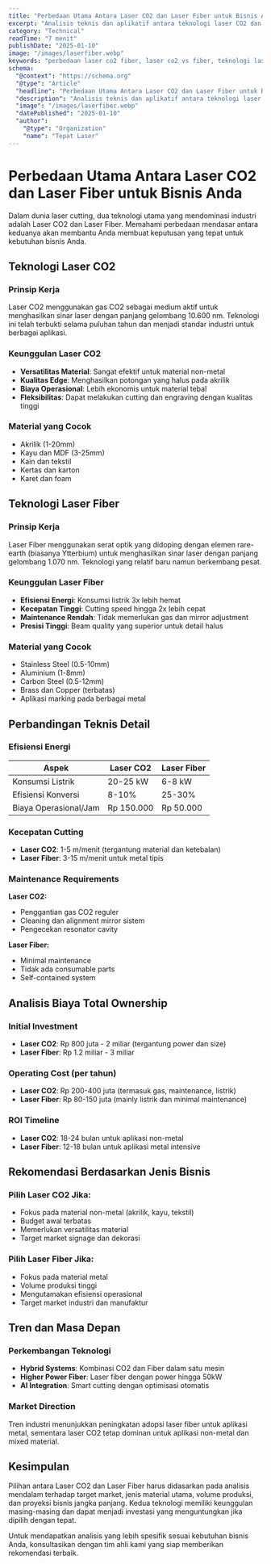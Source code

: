 ```yaml
---
title: "Perbedaan Utama Antara Laser CO2 dan Laser Fiber untuk Bisnis Anda"
excerpt: "Analisis teknis dan aplikatif antara teknologi laser CO2 dan Fiber untuk kebutuhan bisnis Anda"
category: "Technical"
readTime: "7 menit"
publishDate: "2025-01-10"
image: "/images/laserfiber.webp"
keywords: "perbedaan laser co2 fiber, laser co2 vs fiber, teknologi laser cutting"
schema:
  "@context": "https://schema.org"
  "@type": "Article"
  "headline": "Perbedaan Utama Antara Laser CO2 dan Laser Fiber untuk Bisnis Anda"
  "description": "Analisis teknis dan aplikatif antara teknologi laser CO2 dan Fiber untuk kebutuhan bisnis Anda"
  "image": "/images/laserfiber.webp"
  "datePublished": "2025-01-10"
  "author":
    "@type": "Organization"
    "name": "Tepat Laser"
---
```


# Perbedaan Utama Antara Laser CO2 dan Laser Fiber untuk Bisnis Anda

Dalam dunia laser cutting, dua teknologi utama yang mendominasi industri adalah Laser CO2 dan Laser Fiber. Memahami perbedaan mendasar antara keduanya akan membantu Anda membuat keputusan yang tepat untuk kebutuhan bisnis Anda.

## Teknologi Laser CO2

### Prinsip Kerja
Laser CO2 menggunakan gas CO2 sebagai medium aktif untuk menghasilkan sinar laser dengan panjang gelombang 10.600 nm. Teknologi ini telah terbukti selama puluhan tahun dan menjadi standar industri untuk berbagai aplikasi.

### Keunggulan Laser CO2
- **Versatilitas Material**: Sangat efektif untuk material non-metal
- **Kualitas Edge**: Menghasilkan potongan yang halus pada akrilik
- **Biaya Operasional**: Lebih ekonomis untuk material tebal
- **Fleksibilitas**: Dapat melakukan cutting dan engraving dengan kualitas tinggi

### Material yang Cocok
- Akrilik (1-20mm)
- Kayu dan MDF (3-25mm)
- Kain dan tekstil
- Kertas dan karton
- Karet dan foam

## Teknologi Laser Fiber

### Prinsip Kerja
Laser Fiber menggunakan serat optik yang didoping dengan elemen rare-earth (biasanya Ytterbium) untuk menghasilkan sinar laser dengan panjang gelombang 1.070 nm. Teknologi yang relatif baru namun berkembang pesat.

### Keunggulan Laser Fiber
- **Efisiensi Energi**: Konsumsi listrik 3x lebih hemat
- **Kecepatan Tinggi**: Cutting speed hingga 2x lebih cepat
- **Maintenance Rendah**: Tidak memerlukan gas dan mirror adjustment
- **Presisi Tinggi**: Beam quality yang superior untuk detail halus

### Material yang Cocok
- Stainless Steel (0.5-10mm)
- Aluminium (1-8mm)
- Carbon Steel (0.5-12mm)
- Brass dan Copper (terbatas)
- Aplikasi marking pada berbagai metal

## Perbandingan Teknis Detail

### Efisiensi Energi
| Aspek | Laser CO2 | Laser Fiber |
|-------|-----------|-------------|
| Konsumsi Listrik | 20-25 kW | 6-8 kW |
| Efisiensi Konversi | 8-10% | 25-30% |
| Biaya Operasional/Jam | Rp 150.000 | Rp 50.000 |

### Kecepatan Cutting
- **Laser CO2**: 1-5 m/menit (tergantung material dan ketebalan)
- **Laser Fiber**: 3-15 m/menit untuk metal tipis

### Maintenance Requirements
**Laser CO2:**
- Penggantian gas CO2 reguler
- Cleaning dan alignment mirror sistem
- Pengecekan resonator cavity

**Laser Fiber:**
- Minimal maintenance
- Tidak ada consumable parts
- Self-contained system

## Analisis Biaya Total Ownership

### Initial Investment
- **Laser CO2**: Rp 800 juta - 2 miliar (tergantung power dan size)
- **Laser Fiber**: Rp 1.2 miliar - 3 miliar

### Operating Cost (per tahun)
- **Laser CO2**: Rp 200-400 juta (termasuk gas, maintenance, listrik)
- **Laser Fiber**: Rp 80-150 juta (mainly listrik dan minimal maintenance)

### ROI Timeline
- **Laser CO2**: 18-24 bulan untuk aplikasi non-metal
- **Laser Fiber**: 12-18 bulan untuk aplikasi metal intensive

## Rekomendasi Berdasarkan Jenis Bisnis

### Pilih Laser CO2 Jika:
- Fokus pada material non-metal (akrilik, kayu, tekstil)
- Budget awal terbatas
- Memerlukan versatilitas material
- Target market signage dan dekorasi

### Pilih Laser Fiber Jika:
- Fokus pada material metal
- Volume produksi tinggi
- Mengutamakan efisiensi operasional
- Target market industri dan manufaktur

## Tren dan Masa Depan

### Perkembangan Teknologi
- **Hybrid Systems**: Kombinasi CO2 dan Fiber dalam satu mesin
- **Higher Power Fiber**: Laser fiber dengan power hingga 50kW
- **AI Integration**: Smart cutting dengan optimisasi otomatis

### Market Direction
Tren industri menunjukkan peningkatan adopsi laser fiber untuk aplikasi metal, sementara laser CO2 tetap dominan untuk aplikasi non-metal dan mixed material.

## Kesimpulan

Pilihan antara Laser CO2 dan Laser Fiber harus didasarkan pada analisis mendalam terhadap target market, jenis material utama, volume produksi, dan proyeksi bisnis jangka panjang. Kedua teknologi memiliki keunggulan masing-masing dan dapat menjadi investasi yang menguntungkan jika dipilih dengan tepat.

Untuk mendapatkan analisis yang lebih spesifik sesuai kebutuhan bisnis Anda, konsultasikan dengan tim ahli kami yang siap memberikan rekomendasi terbaik.